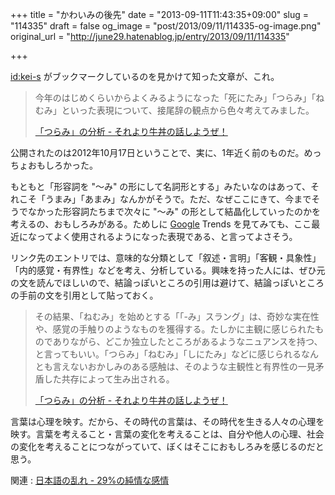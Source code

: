 +++
title = "かわいみの後先"
date = "2013-09-11T11:43:35+09:00"
slug = "114335"
draft = false
og_image = "post/2013/09/11/114335-og-image.png"
original_url = "http://june29.hatenablog.jp/entry/2013/09/11/114335"

+++

<p><a href="http://blog.hatena.ne.jp/kei-s/">id:kei-s</a> がブックマークしているのを見かけて知った文章が、これ。</p>
<p></p>
<blockquote>今年のはじめくらいからよくみるようになった「死にたみ」「つらみ」「ねむみ」といった表現について、接尾辞の観点から色々考えてみました。<br>
<p><a class="quote" href="http://matchamttm.hatenablog.com/entry/2012/10/17/005558" title="「つらみ」の分析 - それより牛丼の話しようぜ！">「つらみ」の分析 - それより牛丼の話しようぜ！</a></p>
</blockquote>
<p>公開されたのは2012年10月17日ということで、実に、1年近く前のものだ。めっちょおもしろかった。</p>
<p>もともと「形容詞を "〜み" の形にして名詞形とする」みたいなのはあって、それこそ「うまみ」「あまみ」なんかがそうで。ただ、なぜここにきて、今までそうでなかった形容詞たちまで次々に "〜み" の形として結晶化していったのかを考えるの、おもしろみがある。ためしに <a class="keyword" href="http://d.hatena.ne.jp/keyword/Google">Google</a> Trends を見てみても、ここ最近になってよく使用されるようになった表現である、と言ってよさそう。</p>
<p><script type="text/javascript" src="//www.google.com/trends/embed.js?hl=en-US&amp;q=%E3%81%8B%E3%82%8F%E3%81%84%E3%81%BF,++%E3%81%A4%E3%82%89%E3%81%BF,++%E3%81%AD%E3%82%80%E3%81%BF&amp;cmpt=q&amp;content=1&amp;cid=TIMESERIES_GRAPH_0&amp;export=5&amp;w=640&amp;h=330"></script></p>
<p>リンク先のエントリでは、意味的な分類として「叙述・言明」「客観・具象性」「内的感覚・有界性」などを考え、分析している。興味を持った人には、ぜひ元の文を読んでほしいので、結論っぽいところの引用は避けて、結論っぽいところの手前の文を引用として貼っておく。</p>
<p></p>
<blockquote>その結果、「ねむみ」を始めとする「「-み」スラング」は、奇妙な実在性や、感覚の手触りのようなものを獲得する。たしかに主観に感じられたものでありながら、どこか独立したところがあるようなニュアンスを持つ、と言ってもいい。「つらみ」「ねむみ」「しにたみ」などに感じられるなんとも言えないおかしみのある感触は、そのような主観性と有界性の一見矛盾した共存によって生み出される。<br>
<p><a class="quote" href="http://matchamttm.hatenablog.com/entry/2012/10/17/005558" title="「つらみ」の分析 - それより牛丼の話しようぜ！">「つらみ」の分析 - それより牛丼の話しようぜ！</a></p>
</blockquote>
<p>言葉は心理を映す。だから、その時代の言葉は、その時代を生きる人々の心理を映す。言葉を考えること・言葉の変化を考えることは、自分や他人の心理、社会の変化を考えることにつながっていて、ぼくはそこにおもしろみを感じるのだと思う。</p>
<p>関連 : <a href="http://june29.hatenablog.jp/entry/2013/07/08/215933" title="日本語の乱れ - 29%の純情な感情">日本語の乱れ - 29%の純情な感情</a></p>